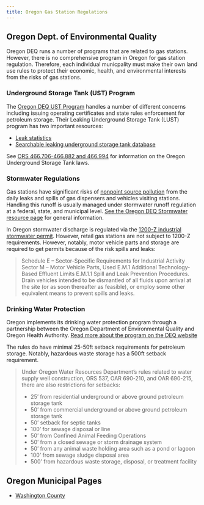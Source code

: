 ```yaml
--- 
title: Oregon Gas Station Regulations
---
```


## Oregon Dept. of Environmental Quality

Oregon DEQ runs a number of programs that are related to gas stations. However, there is no comprehensive program in Oregon for gas station regulation. Therefore, each individual municpality must make their own land use rules to protect their economic, health, and environmental interests from the risks of gas stations.


### Underground Storage Tank (UST) Program

The [Oregon DEQ UST Program](https://www.oregon.gov/deq/tanks/Pages/default.aspx) handles a number of different concerns including issuing operating certificates and state rules enforcement for petroleum storage. Their Leaking Underground Storage Tank (LUST) program has two important resources:

- [Leak statistics](https://www.oregon.gov/deq/tanks/Pages/Statistics.aspx)
- [Searchable leaking underground storage tank database](https://www.oregon.gov/deq/tanks/Pages/tanks-records.aspx)

See [ORS 466.706-466.882 and 466.994](https://www.oregonlegislature.gov/bills_laws/ors/ors466.html) for information on the Oregon Underground Storage Tank laws.

### Stormwater Regulations

Gas stations have significant risks of [nonpoint source pollution](https://www.epa.gov/nps/basic-information-about-nonpoint-source-nps-pollution) from the daily leaks and spills of gas dispensers and vehicles visiting stations. Handling this runoff is usually managed under stormwater runoff regulation at a federal, state, and municipal level. [See the Oregon DEQ Stormwater resource page](https://www.oregon.gov/deq/wq/wqpermits/Pages/MS4-Resources.aspx) for general information.

In Oregon stormwater discharge is regulated via the [1200-Z industrial stormwater permit](https://www.oregon.gov/deq/wq/wqpermits/Pages/Stormwater-Industrial.aspx). However, retail gas stations are not subject to 1200-Z requirements. However, notably, motor vehicle parts and storage are required to get permits because of the risk spills and leaks:

> Schedule E – Sector-Specific Requirements for Industrial Activity Sector M – Motor Vehicle Parts, Used
> E.M.1 Additional Technology-Based Effluent Limits
> E.M.1.1 Spill and Leak Prevention Procedures. Drain vehicles intended to be dismantled of all fluids upon arrival at the site (or as soon thereafter as feasible), or employ some other equivalent means to prevent spills and leaks.

### Drinking Water Protection

Oregon implements its drinking water protection program through a partnership between the Oregon Department of Environmental Quality and Oregon Health Authority. [Read more about the program on the DEQ website](https://www.oregon.gov/deq/wq/programs/Pages/dwp.aspx)

The rules do have minimal 25-50ft setback requirements for petroleum storage. Notably, hazardous waste storage has a 500ft setback requirement.

> Under Oregon Water Resources Department’s rules related to water supply well construction, ORS 537, OAR 690-210, and OAR 690-215, there are also restrictions for setbacks:
> 
> - 25’ from residential underground or above ground petroleum storage tank
> - 50’ from commercial underground or above ground petroleum storage tank
> - 50’ setback for septic tanks
> - 100’ for sewage disposal or line
> -  50’ from Confined Animal Feeding Operations
> - 50’ from a closed sewage or storm drainage system
> - 50’ from any animal waste holding area such as a pond or lagoon
> - 100’ from sewage sludge disposal area
> - 500’ from hazardous waste storage, disposal, or treatment facility

## Oregon Municipal Pages

- [Washington County](washington-county)